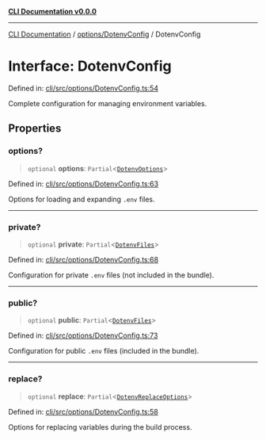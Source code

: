 [**CLI Documentation v0.0.0**](../../../README.md)

***

[CLI Documentation](../../../modules.md) / [options/DotenvConfig](../README.md) / DotenvConfig

# Interface: DotenvConfig

Defined in: [cli/src/options/DotenvConfig.ts:54](https://github.com/stonemjs/cli/blob/f877eea0c25a2644820eb8dfcb0babef674d570d/src/options/DotenvConfig.ts#L54)

Complete configuration for managing environment variables.

## Properties

### options?

> `optional` **options**: `Partial`\<[`DotenvOptions`](DotenvOptions.md)\>

Defined in: [cli/src/options/DotenvConfig.ts:63](https://github.com/stonemjs/cli/blob/f877eea0c25a2644820eb8dfcb0babef674d570d/src/options/DotenvConfig.ts#L63)

Options for loading and expanding `.env` files.

***

### private?

> `optional` **private**: `Partial`\<[`DotenvFiles`](DotenvFiles.md)\>

Defined in: [cli/src/options/DotenvConfig.ts:68](https://github.com/stonemjs/cli/blob/f877eea0c25a2644820eb8dfcb0babef674d570d/src/options/DotenvConfig.ts#L68)

Configuration for private `.env` files (not included in the bundle).

***

### public?

> `optional` **public**: `Partial`\<[`DotenvFiles`](DotenvFiles.md)\>

Defined in: [cli/src/options/DotenvConfig.ts:73](https://github.com/stonemjs/cli/blob/f877eea0c25a2644820eb8dfcb0babef674d570d/src/options/DotenvConfig.ts#L73)

Configuration for public `.env` files (included in the bundle).

***

### replace?

> `optional` **replace**: `Partial`\<[`DotenvReplaceOptions`](DotenvReplaceOptions.md)\>

Defined in: [cli/src/options/DotenvConfig.ts:58](https://github.com/stonemjs/cli/blob/f877eea0c25a2644820eb8dfcb0babef674d570d/src/options/DotenvConfig.ts#L58)

Options for replacing variables during the build process.
